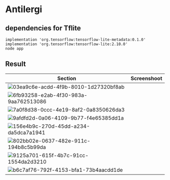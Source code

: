# Antilergi
## dependencies for Tflite
```
implementation 'org.tensorflow:tensorflow-lite-metadata:0.1.0'
implementation 'org.tensorflow:tensorflow-lite:2.10.0'
node app
```

## Result
| Section     | Screenshoot |
|------------ |-------------|
|![03ea9c6e-acdd-4f9b-8010-1d27320bf8ab](https://github.com/rinrin26/Antilergi/assets/56067805/b99f4f67-530b-468f-b9cb-5cb3fdeb38d5) | |
|![6fb93258-e2ab-4f30-983a-9aa762513086](https://github.com/rinrin26/Antilergi/assets/56067805/d2d82cd6-7276-4202-808b-c23f08ccf366) | |
|![7a0f8d38-0ccc-4e19-8af2-0a8350626da3](https://github.com/rinrin26/Antilergi/assets/56067805/8460cd8f-ee3f-4f1a-96e0-8cead1028597) | |
|![9afdfd2d-0a06-4109-9b77-f4e65385dd1a](https://github.com/rinrin26/Antilergi/assets/56067805/d925d5de-1f24-469a-882d-9177378423c9)| |
|![156e4b9c-270d-45dd-a234-da5dca7a1941](https://github.com/rinrin26/Antilergi/assets/56067805/e694ecf3-71ac-4fa6-b2de-0ef7297ca184)| |
|![802bb02e-0637-482e-911c-194b8c5b99da](https://github.com/rinrin26/Antilergi/assets/56067805/4ca32f03-6d4e-4884-84d0-d90d5668f4ef)| |
|![9125a701-615f-4b7c-91cc-1554da2d3210](https://github.com/rinrin26/Antilergi/assets/56067805/a851ba16-e735-4594-b36c-547e923937dd)| |
|![b6c7af76-792f-4153-bfa1-73b4aacdd1de](https://github.com/rinrin26/Antilergi/assets/56067805/5ec893c8-a6e5-4bec-81ad-8b8779aa5ca6)| |
